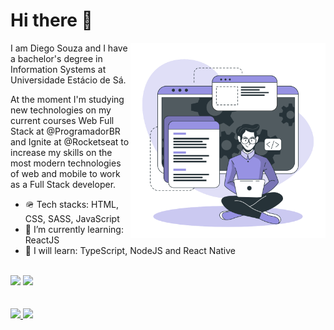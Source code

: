 # Hi there 👋

<img width=312px align="right" src="./assets/img/developer.svg" />

I am Diego Souza and I have a bachelor's degree in Information Systems at Universidade Estácio de Sá.

At the moment I'm studying new technologies on my current courses Web Full Stack at @ProgramadorBR and Ignite at @Rocketseat to increase my skills on the most modern technologies of web and mobile to work as a Full Stack developer.

- :military_helmet:	Tech stacks: HTML, CSS, SASS, JavaScript
- :seedling: I’m currently learning: ReactJS
- :rocket: I will learn: TypeScript, NodeJS and React Native
<br/>
<a href="https://www.linkedin.com/in/diego-dsouza/"><img src="https://img.shields.io/badge/LinkedIn-0077B5?style=for-the-badge&logo=linkedin&logoColor=white"/></a> <a href="mailto:dsouza@yahoo.com"><img src="https://img.shields.io/badge/Mail-6001D2?style=for-the-badge&logo=yahoo&logoColor=white"/></a>
<br/><br/><br/>
 <div>
  <a href="https://github.com/diegosouza007">
  <img height="180em" src="https://github-readme-stats.vercel.app/api?username=diegosouza007&show_icons=true&theme=tokyonight&include_all_commits=true&count_private=true"/>
  <img height="180em" src="https://github-readme-stats.vercel.app/api/top-langs/?username=diegosouza007&layout=compact&langs_count=7&theme=tokyonight"/>
</div>
